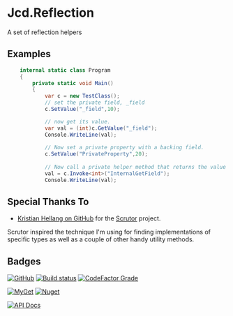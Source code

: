 # Jcd.Reflection

A set of reflection helpers

## Examples

```csharp
    internal static class Program
    {
        private static void Main()
        {
            var c = new TestClass();
            // set the private field, _field
            c.SetValue("_field",10);

            // now get its value.
            var val = (int)c.GetValue("_field");
            Console.WriteLine(val);
            
            // Now set a private property with a backing field.
            c.SetValue("PrivateProperty",20);
            
            // Now call a private helper method that returns the value from the backing field. 
            val = c.Invoke<int>("InternalGetField");
            Console.WriteLine(val);
```

## Special Thanks To

* [Kristian Hellang on GitHub](https://github.com/khellang) for the [Scrutor](https://github.com/khellang/Scrutor) project.

Scrutor inspired the technique I'm using for finding implementations of specific types as well as
a couple of other handy utility methods.

## Badges

[![GitHub](https://img.shields.io/github/license/jason-c-daniels/Jcd.Reflection)](https://github.com/jason-c-daniels/Jcd.Reflection/blob/main/LICENSE)
[![Build status](https://ci.appveyor.com/api/projects/status/sbmfvmr1jmcf1pic?svg=true)](https://ci.appveyor.com/project/jason-c-daniels/jcd-reflection)
[![CodeFactor Grade](https://img.shields.io/codefactor/grade/github/jason-c-daniels/Jcd.Reflection)](https://www.codefactor.io/repository/github/jason-c-daniels/jcd.reflection)

[![MyGet](https://img.shields.io/myget/jason-c-daniels/v/Jcd.Reflection?logo=nuget)](https://www.myget.org/feed/jason-c-daniels/package/nuget/Jcd.Reflection)
[![Nuget](https://img.shields.io/nuget/v/Jcd.Reflection?logo=nuget)](https://www.nuget.org/packages/Jcd.Reflection)

[![API Docs](https://img.shields.io/badge/Read-The%20API%20Documentation-blue?style=for-the-badge)](https://github.com/jason-c-daniels/Jcd.Reflection/blob/main/docs/Jcd_Reflection.md)
